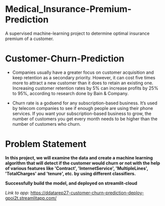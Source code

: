 # Medical_Insurance-Premium-Prediction
A supervised machine-learning project to determine optimal insurance premium of a customer.

# Customer-Churn-Prediction
* Companies usually have a greater focus on customer acquisition and keep retention as a secondary priority. However, it can cost five times more to attract a new customer than it does to retain an existing one. Increasing customer retention rates by 5% can increase profits by 25% to  95%, according to research done by Bain & Company.

* Churn rate is a godsend for any subscription-based business. It’s used by telecom companies to see if enough people are using their phone services. If you want your subscription-based business to grow, the number of customers you get every month needs to be higher than the number of customers who churn.

# Problem Statement
**In this project, we will examine the data and create a machine learning algorithm that will detect if the customer would churn or not with the help of various features like 'Contract', 'InternetService', 'MultipleLines', 'TotalCharges' and 'tenure', etc. by using different classifiers.**



**Successfully build the model, and deployed on streamlit-cloud**

*Link to app:* https://ddatarep27-customer-churn-prediction-deploy-gpoi2t.streamlitapp.com/

